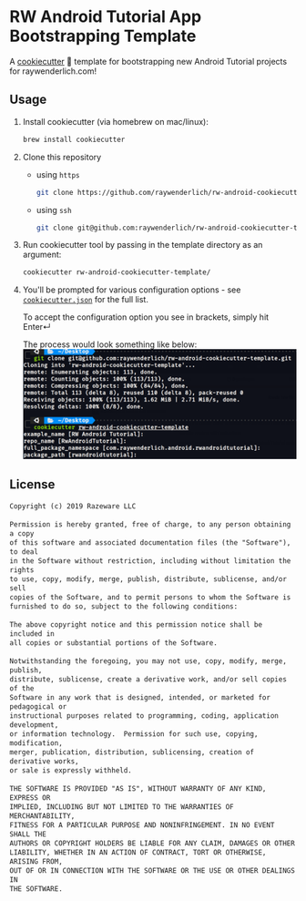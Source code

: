 # RW Android Tutorial App Bootstrapping Template

A [cookiecutter](https://github.com/cookiecutter/cookiecutter) :cookie: template for bootstrapping new Android Tutorial projects for raywenderlich.com!

## Usage

1. Install cookiecutter (via homebrew on mac/linux):

    ```bash
    brew install cookiecutter
    ```

1. Clone this repository
    - using `https`
        ```bash
        git clone https://github.com/raywenderlich/rw-android-cookiecutter-template
        ```

    - using `ssh`
        ```bash
        git clone git@github.com:raywenderlich/rw-android-cookiecutter-template.git
        ```

1. Run cookiecutter tool by passing in the template directory as an argument:

    ```bash
    cookiecutter rw-android-cookiecutter-template/
    ```

4. You'll be prompted for various configuration options - see [`cookiecutter.json`](/cookiecutter.json) for the full list. 

    To accept the configuration option you see in brackets, simply hit Enter↵

    The process would look something like below:
    ![screenshot](screenshot.png)


## License

```
Copyright (c) 2019 Razeware LLC

Permission is hereby granted, free of charge, to any person obtaining a copy
of this software and associated documentation files (the "Software"), to deal
in the Software without restriction, including without limitation the rights
to use, copy, modify, merge, publish, distribute, sublicense, and/or sell
copies of the Software, and to permit persons to whom the Software is
furnished to do so, subject to the following conditions:

The above copyright notice and this permission notice shall be included in
all copies or substantial portions of the Software.

Notwithstanding the foregoing, you may not use, copy, modify, merge, publish,
distribute, sublicense, create a derivative work, and/or sell copies of the
Software in any work that is designed, intended, or marketed for pedagogical or
instructional purposes related to programming, coding, application development,
or information technology.  Permission for such use, copying, modification,
merger, publication, distribution, sublicensing, creation of derivative works,
or sale is expressly withheld.

THE SOFTWARE IS PROVIDED "AS IS", WITHOUT WARRANTY OF ANY KIND, EXPRESS OR
IMPLIED, INCLUDING BUT NOT LIMITED TO THE WARRANTIES OF MERCHANTABILITY,
FITNESS FOR A PARTICULAR PURPOSE AND NONINFRINGEMENT. IN NO EVENT SHALL THE
AUTHORS OR COPYRIGHT HOLDERS BE LIABLE FOR ANY CLAIM, DAMAGES OR OTHER
LIABILITY, WHETHER IN AN ACTION OF CONTRACT, TORT OR OTHERWISE, ARISING FROM,
OUT OF OR IN CONNECTION WITH THE SOFTWARE OR THE USE OR OTHER DEALINGS IN
THE SOFTWARE.
```